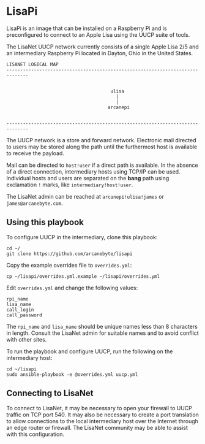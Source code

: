# LisaPi

LisaPi is an image that can be installed on a Raspberry Pi and is
preconfigured to connect to an Apple Lisa using the UUCP suite of
tools.

The LisaNet UUCP network currently consists of a single Apple Lisa 2/5 and an
intermediary Raspberry Pi located in Dayton, Ohio in the United States.

```
LISANET LOGICAL MAP
------------------------------------------------------------------------------


                                      ulisa
                                        |
                                        |
                                     arcanepi


------------------------------------------------------------------------------
```

The UUCP network is a store and forward network. Electronic mail directed to
users may be stored along the path until the furthermost host is available to
receive the payload.

Mail can be directed to `host!user` if a direct path is available. In the
absence of a direct connection, intermediary hosts using TCP/IP can be used.
Individual hosts and users are separated on the **bang** path using
exclamation `!` marks, like `intermediary!host!user`.

The LisaNet admin can be reached at `arcanepi!ulisa!james` or `james@arcanebyte.com`.

## Using this playbook

To configure UUCP in the intermediary, clone this playbook:

```
cd ~/
git clone https://github.com/arcanebyte/lisapi
```

Copy the example overrides file to `overrides.yml`:

```
cp ~/lisapi/overrides.yml.example ~/lisapi/overrides.yml
```

Edit `overrides.yml` and change the following values:

```
rpi_name
lisa_name
call_login
call_password
```

The `rpi_name` and `lisa_name` should be unique names less than 8
characters in length. Consult the LisaNet admin for suitable names
and to avoid conflict with other sites.

To run the playbook and configure UUCP, run the following on the
intermediary host:

```
cd ~/lisapi
sudo ansible-playbook -e @overrides.yml uucp.yml
```

## Connecting to LisaNet

To connect to LisaNet, it may be necessary to open your firewall to
UUCP traffic on TCP port 540. It may also be necessary to create a port
translation to allow connections to the local intermediary host over
the Internet through an edge router or firewall. The LisaNet community
may be able to assist with this configuration.

